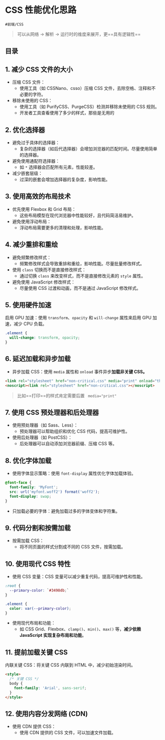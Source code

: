 
# CSS 性能优化思路


`#前端/CSS`

>  可以从网络 → 解析 → 运行时的维度来展开，更==具有逻辑性==


## 目录
<!-- toc -->
 ## 1. 减少 CSS 文件的大小 

- 压缩 CSS 文件：
	- 使用工具（如 CSSNano、csso）压缩 CSS 文件，去除空格、注释和不必要的字符。
- 移除未使用的 CSS：
	- 使用工具（如 PurifyCSS、PurgeCSS）检测并移除未使用的 CSS 规则。
	- 开发者工具查看使用了多少的样式，那些是无用的

## 2. 优化选择器

- 避免过于具体的选择器：
	- 复杂的选择器（如后代选择器）会增加浏览器的匹配时间。尽量使用简单的选择器。
- 避免使用通配符选择器：
	- 如 `*` 选择器会匹配所有元素，性能较差。
- 减少嵌套层级：
	- 过深的嵌套会增加选择器的复杂度，影响性能。

## 3. 使用高效的布局技术

- 优先使用 Flexbox 和 Grid 布局：
	- 这些布局模型在现代浏览器中性能较好，且代码简洁易维护。
- 避免使用浮动布局：
	- 浮动布局需要更多的清理和处理，影响性能。

## 4. 减少重排和重绘

- 避免频繁修改样式：
	- 频繁修改样式会导致重排和重绘，影响性能。尽量批量修改样式。
- 使用 `class` 切换而不是直接修改样式：
	- 通过切换 `class` 来改变样式，而不是直接修改元素的 `style` 属性。
- 避免使用 JavaScript 修改样式：
	- 尽量使用 CSS 过渡和动画，而不是通过 JavaScript 修改样式。

## 5. 使用硬件加速

启用 GPU 加速：使用 `transform`、`opacity` 和 `will-change` 属性来启用 GPU 加速，减少 CPU 负载。

```css
.element {
  will-change: transform, opacity;
}
```

## 6. 延迟加载和异步加载

- 异步加载 CSS：使用 `media` 属性和 `onload` 事件异步**加载非关键 CSS。**

```html
<link rel="stylesheet" href="non-critical.css" media="print" onload="this.media='all'">
<noscript><link rel="stylesheet" href="non-critical.css"></noscript>

```

> 比如==打印==的样式肯定需要后置 ` media="print"`

## 7. 使用 CSS 预处理器和后处理器

- 使用预处理器（如 Sass、Less）：
	- 预处理器可以帮助组织和优化 CSS 代码，提高可维护性。
- 使用后处理器（如 PostCSS）：
	- 后处理器可以自动添加浏览器前缀、压缩 CSS 等。

## 8. 优化字体加载

- 使用字体显示策略：使用 `font-display` 属性优化字体加载体验。
```css
@font-face {
  font-family: 'MyFont';
  src: url('myfont.woff2') format('woff2');
  font-display: swap;
}
```

- 只加载必要的字体：避免加载过多的字体变体和字符集。

## 9. 代码分割和按需加载

- 按需加载 CSS：
	- 将不同页面的样式分割成不同的 CSS 文件，按需加载。

## 10. 使用现代 CSS 特性

- 使用 CSS 变量：CSS 变量可以减少重复代码，提高可维护性和性能。
```css
:root {
  --primary-color: `#3498db;`
}

.element {
  color: var(--primary-color);
}
```

- 使用现代布局和功能：
	- 如 CSS Grid、Flexbox、`clamp()`、`min()`、`max()` 等，**减少依赖 JavaScript 实现复杂布局和功能**。

## 11. 提前加载关键 CSS

内联关键 CSS：将关键 CSS 内联到 HTML 中，减少初始渲染时间。

```html
<style>
  /* 关键 CSS */
  body {
    font-family: 'Arial', sans-serif;
  }
</style>

```

## 12. 使用内容分发网络 (CDN)

- 使用 CDN 提供 CSS：
	- 使用 CDN 提供的 CSS 文件，可以加速文件加载。

